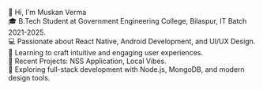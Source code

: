 👋 Hi, I'm Muskan Verma <br>
🎓 B.Tech Student at Government Engineering College, Bilaspur, IT Batch 2021-2025. <br>
💻 Passionate about React Native, Android Development, and UI/UX Design. <br>
🎨 Learning to craft intuitive and engaging user experiences. <br>
📱 Recent Projects: NSS Application, Local Vibes. <br>
🚀 Exploring full-stack development with Node.js, MongoDB, and modern design tools. <br>


<!---
MuskanVerma11/MuskanVerma11 is a ✨ special ✨ repository because its `README.md` (this file) appears on your GitHub profile.
You can click the Preview link to take a look at your changes.
--->
